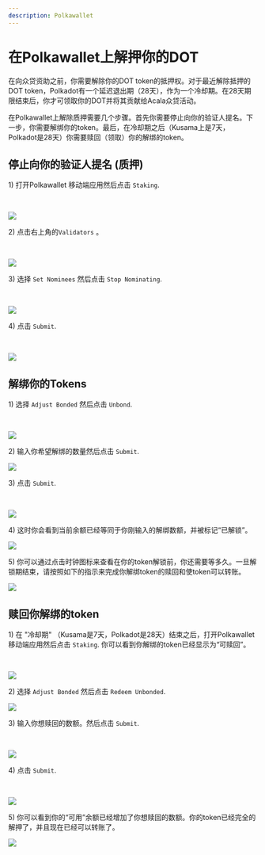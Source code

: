 ```yaml
---
description: Polkawallet
---
```


# 在Polkawallet上解押你的DOT

在向众贷资助之前，你需要解除你的DOT token的抵押权。对于最近解除抵押的DOT token，Polkadot有一个延迟退出期（28天），作为一个冷却期。在28天期限结束后，你才可领取你的DOT并将其贡献给Acala众贷活动。

在Polkawallet上解除质押需要几个步骤。首先你需要停止向你的验证人提名。下一步，你需要解绑你的token。最后，在冷却期之后（Kusama上是7天，Polkadot是28天）你需要赎回（领取）你的解绑的token。

## 停止向你的验证人提名 (质押)

1\) 打开Polkawallet 移动端应用然后点击 `Staking`.​

​

![](https://1503523808-files.gitbook.io/\~/files/v0/b/gitbook-x-prod.appspot.com/o/spaces%2F-MAz4EenwXLth\_HO\_hmJ-887967055%2Fuploads%2FEz9vg6i9kdkgXgXaoncF%2Fimage.png?alt=media\&token=a87a372c-cbfe-4805-88c3-906d3131fab2)

2\) 点击右上角的`Validators` 。

​

![](https://1503523808-files.gitbook.io/\~/files/v0/b/gitbook-x-prod.appspot.com/o/spaces%2F-MAz4EenwXLth\_HO\_hmJ-887967055%2Fuploads%2F29KNXxqjXRuOlmUkVGgq%2Fimage.png?alt=media\&token=940f3629-632f-4914-a08e-b30b79fd6e22)

3\) 选择 `Set Nominees` 然后点击 `Stop Nominating`.​

​

![](https://1503523808-files.gitbook.io/\~/files/v0/b/gitbook-x-prod.appspot.com/o/spaces%2F-MAz4EenwXLth\_HO\_hmJ-887967055%2Fuploads%2FHNh3Pwb5PavJoW6Yexs6%2Fimage.png?alt=media\&token=fecc0339-c0df-4f98-ab4a-42314cfcd5bc)

4\) 点击 `Submit`.​

​

![](https://1503523808-files.gitbook.io/\~/files/v0/b/gitbook-x-prod.appspot.com/o/spaces%2F-MAz4EenwXLth\_HO\_hmJ-887967055%2Fuploads%2FQdYwQ5yWwDdttxuhBoPs%2Fimage.png?alt=media\&token=59ff6955-43b6-43e1-8929-4b2417ffe11a)

## 解绑你的Tokens <a href="#unbonding-your-tokens" id="unbonding-your-tokens"></a>

1\) 选择 `Adjust Bonded` 然后点击 `Unbond`.​

​

![](https://1503523808-files.gitbook.io/\~/files/v0/b/gitbook-x-prod.appspot.com/o/spaces%2F-MAz4EenwXLth\_HO\_hmJ-887967055%2Fuploads%2FR09Z3YH1xiWbEQYrOx9v%2Fimage.png?alt=media\&token=4836cc1f-faed-457b-bedf-baebf3dc44dc)

2\) 输入你希望解绑的数量然后点击 `Submit`.​

![](https://1503523808-files.gitbook.io/\~/files/v0/b/gitbook-x-prod.appspot.com/o/spaces%2F-MAz4EenwXLth\_HO\_hmJ-887967055%2Fuploads%2FeN3gsaDDfaAvOVzJFgJm%2Fimage.png?alt=media\&token=244115c4-6230-451f-ba64-510392787d60)

3\) 点击 `Submit`.​

​

![](https://1503523808-files.gitbook.io/\~/files/v0/b/gitbook-x-prod.appspot.com/o/spaces%2F-MAz4EenwXLth\_HO\_hmJ-887967055%2Fuploads%2FKWG40ubFAfJSuLLr2YNj%2Fimage.png?alt=media\&token=8c34b9e5-19f1-40d7-a830-b08a8479e2b0)

4\) 这时你会看到当前余额已经等同于你刚输入的解绑数额，并被标记“已解锁”。

![](https://1503523808-files.gitbook.io/\~/files/v0/b/gitbook-x-prod.appspot.com/o/spaces%2F-MAz4EenwXLth\_HO\_hmJ-887967055%2Fuploads%2FrLQ3HnoN2X1YvspZcDsv%2Fimage.png?alt=media\&token=3ebebcf6-81a0-490b-8e7c-7fa3bffa3a12)

​5) 你可以通过点击时钟图标来查看在你的token解锁前，你还需要等多久。一旦解锁期结束，请按照如下的指示来完成你解绑token的赎回和使token可以转账。

![](https://1503523808-files.gitbook.io/\~/files/v0/b/gitbook-x-prod.appspot.com/o/spaces%2F-MAz4EenwXLth\_HO\_hmJ-887967055%2Fuploads%2Fh1MWvTEYMYmWmX1wvDQL%2Fimage.png?alt=media\&token=d5a5d97f-4278-445e-9bb9-b067c26df115)

## 赎回你解绑的token <a href="#redeeming-your-unbonded-tokens" id="redeeming-your-unbonded-tokens"></a>

1\) 在 "冷却期" （Kusama是7天，Polkadot是28天）结束之后，打开Polkawallet 移动端应用然后点击 `Staking`. 你可以看到你解绑的token已经显示为“可赎回”。

​

![](https://1503523808-files.gitbook.io/\~/files/v0/b/gitbook-x-prod.appspot.com/o/spaces%2F-MAz4EenwXLth\_HO\_hmJ-887967055%2Fuploads%2F6TJbhdhOEVVvuoOLfYRo%2Fimage.png?alt=media\&token=8fd927a4-e5df-4ee2-b6bd-d54fb2c6a355)

2\) 选择 `Adjust Bonded` 然后点击 `Redeem Unbonded`.​

![](https://1503523808-files.gitbook.io/\~/files/v0/b/gitbook-x-prod.appspot.com/o/spaces%2F-MAz4EenwXLth\_HO\_hmJ-887967055%2Fuploads%2FI4BcYRRMb5yJqwTJzEkV%2Fimage.png?alt=media\&token=bae9e85b-1f10-46e6-a63d-b164daf79992)

​3) 输入你想赎回的数额。然后点击 `Submit`.​

​

![](https://1503523808-files.gitbook.io/\~/files/v0/b/gitbook-x-prod.appspot.com/o/spaces%2F-MAz4EenwXLth\_HO\_hmJ-887967055%2Fuploads%2F8jz9oz282GQ72P2heTHb%2Fimage.png?alt=media\&token=d318afe3-f32e-4a2f-be08-1d9e8f0ee0d3)

4\) 点击 `Submit`.​

​

![](https://1503523808-files.gitbook.io/\~/files/v0/b/gitbook-x-prod.appspot.com/o/spaces%2F-MAz4EenwXLth\_HO\_hmJ-887967055%2Fuploads%2FMNHA538fGVPms0nW5ukI%2Fimage.png?alt=media\&token=31550584-4ea1-4bc7-8f65-83f9114be108)

5\) 你可以看到你的“可用”余额已经增加了你想赎回的数额。你的token已经完全的解押了，并且现在已经可以转账了。

![](https://1503523808-files.gitbook.io/\~/files/v0/b/gitbook-x-prod.appspot.com/o/spaces%2F-MAz4EenwXLth\_HO\_hmJ-887967055%2Fuploads%2F2Xf2CtlHbTZhavcimbhg%2Fimage.png?alt=media\&token=a4653737-648b-4426-a9a6-a76e30c8df3b)
